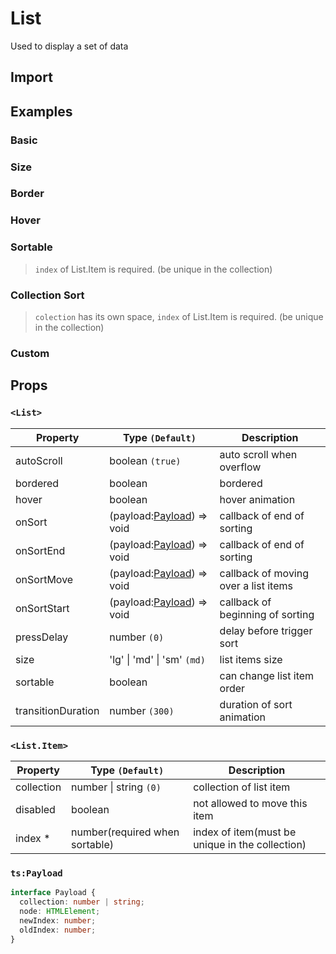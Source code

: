 # List

Used to display a set of data

## Import

<!--{include:(components/list/fragments/import.md)}-->

## Examples

### Basic

<!--{include:`default.md`}-->

### Size

<!--{include:`size.md`}-->

### Border

<!--{include:`bordered.md`}-->

### Hover

<!--{include:`hover.md`}-->

### Sortable

> `index` of List.Item is required. (be unique in the collection)

<!--{include:`sortable.md`}-->

### Collection Sort

> `colection` has its own space, `index` of List.Item is required. (be unique in the collection)

<!--{include:`collection.md`}-->

### Custom

<!--{include:`custom.md`}-->

## Props

### `<List>`

| Property           | Type `(Default)`                                   | Description                          |
| ------------------ | -------------------------------------------------- | ------------------------------------ |
| autoScroll         | boolean `(true)`                                   | auto scroll when overflow            |
| bordered           | boolean                                            | bordered                             |
| hover              | boolean                                            | hover animation                      |
| onSort             | (payload:[Payload](#code-ts-payload-code)) => void | callback of end of sorting           |
| onSortEnd          | (payload:[Payload](#code-ts-payload-code)) => void | callback of end of sorting           |
| onSortMove         | (payload:[Payload](#code-ts-payload-code)) => void | callback of moving over a list items |
| onSortStart        | (payload:[Payload](#code-ts-payload-code)) => void | callback of beginning of sorting     |
| pressDelay         | number `(0)`                                       | delay before trigger sort            |
| size               | 'lg' &#124; 'md' &#124; 'sm' `(md)`                | list items size                      |
| sortable           | boolean                                            | can change list item order           |
| transitionDuration | number `(300)`                                     | duration of sort animation           |

### `<List.Item>`

| Property   | Type `(Default)`               | Description                                     |
| ---------- | ------------------------------ | ----------------------------------------------- |
| collection | number &#124; string `(0)`     | collection of list item                         |
| disabled   | boolean                        | not allowed to move this item                   |
| index \*   | number(required when sortable) | index of item(must be unique in the collection) |

### `ts:Payload`

```ts
interface Payload {
  collection: number | string;
  node: HTMLElement;
  newIndex: number;
  oldIndex: number;
}
```
